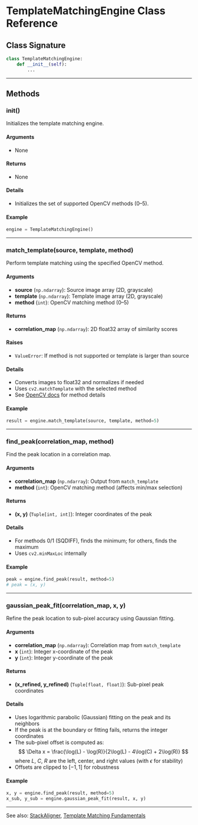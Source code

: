 # TemplateMatchingEngine Class Reference

## Class Signature
```python
class TemplateMatchingEngine:
    def __init__(self):
        ...
```

---

## Methods

### __init__()
Initializes the template matching engine.

#### Arguments
- None

#### Returns
- None

#### Details
- Initializes the set of supported OpenCV methods (0–5).

#### Example
```python
engine = TemplateMatchingEngine()
```

---

### match_template(source, template, method)
Perform template matching using the specified OpenCV method.

#### Arguments
- **source** (`np.ndarray`): Source image array (2D, grayscale)
- **template** (`np.ndarray`): Template image array (2D, grayscale)
- **method** (`int`): OpenCV matching method (0–5)

#### Returns
- **correlation_map** (`np.ndarray`): 2D float32 array of similarity scores

#### Raises
- `ValueError`: If method is not supported or template is larger than source

#### Details
- Converts images to float32 and normalizes if needed
- Uses `cv2.matchTemplate` with the selected method
- See [OpenCV docs](https://docs.opencv.org/4.x/d4/dc6/tutorial_template_matching.html) for method details

#### Example
```python
result = engine.match_template(source, template, method=5)
```

---

### find_peak(correlation_map, method)
Find the peak location in a correlation map.

#### Arguments
- **correlation_map** (`np.ndarray`): Output from `match_template`
- **method** (`int`): OpenCV matching method (affects min/max selection)

#### Returns
- **(x, y)** (`Tuple[int, int]`): Integer coordinates of the peak

#### Details
- For methods 0/1 (SQDIFF), finds the minimum; for others, finds the maximum
- Uses `cv2.minMaxLoc` internally

#### Example
```python
peak = engine.find_peak(result, method=5)
# peak = (x, y)
```

---

### gaussian_peak_fit(correlation_map, x, y)
Refine the peak location to sub-pixel accuracy using Gaussian fitting.

#### Arguments
- **correlation_map** (`np.ndarray`): Correlation map from `match_template`
- **x** (`int`): Integer x-coordinate of the peak
- **y** (`int`): Integer y-coordinate of the peak

#### Returns
- **(x_refined, y_refined)** (`Tuple[float, float]`): Sub-pixel peak coordinates

#### Details
- Uses logarithmic parabolic (Gaussian) fitting on the peak and its neighbors
- If the peak is at the boundary or fitting fails, returns the integer coordinates
- The sub-pixel offset is computed as:
  $$
  \Delta x = \frac{\log(L) - \log(R)}{2\log(L) - 4\log(C) + 2\log(R)}
  $$
  where $L$, $C$, $R$ are the left, center, and right values (with $\epsilon$ for stability)
- Offsets are clipped to $[-1, 1]$ for robustness

#### Example
```python
x, y = engine.find_peak(result, method=5)
x_sub, y_sub = engine.gaussian_peak_fit(result, x, y)
```

---

See also: [StackAligner](stack-aligner.md), [Template Matching Fundamentals](../guides/template-matching-basics.md)

